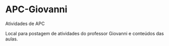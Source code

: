 # APC-Giovanni
Atividades de APC


Local para postagem de atividades do professor Giovanni e conteúdos das aulas.
